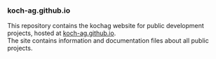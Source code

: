 ### koch-ag.github.io
This repository contains the kochag website for public development projects, hosted at [koch-ag.github.io](koch-ag.github.io).  
The site contains information and documentation files about all public projects.
